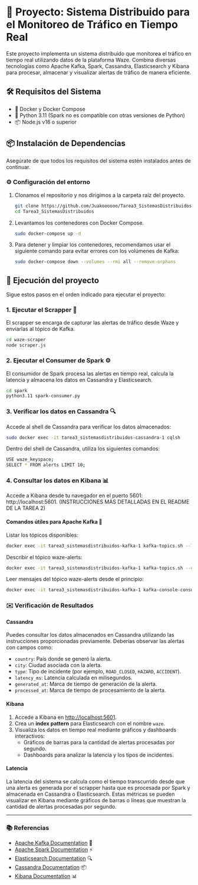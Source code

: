 # 🚦 Proyecto: Sistema Distribuido para el Monitoreo de Tráfico en Tiempo Real

Este proyecto implementa un sistema distribuido que monitorea el tráfico en tiempo real utilizando datos de la plataforma Waze. Combina diversas tecnologías como Apache Kafka, Spark, Cassandra, Elasticsearch y Kibana para procesar, almacenar y visualizar alertas de tráfico de manera eficiente.

## 🛠️ Requisitos del Sistema

- 🐋 Docker y Docker Compose
- 🐍 Python 3.11 (Spark no es compatible con otras versiones de Python)
- 📦 Node.js v16 o superior

## 📦 Instalación de Dependencias

Asegúrate de que todos los requisitos del sistema estén instalados antes de continuar.

### ⚙️ Configuración del entorno

1. Clonamos el repositorio y nos dirigimos a la carpeta raíz del proyecto.

    ```bash
    git clone https://github.com/Juakoooooo/Tarea3_SistemasDistribuidos.git
    cd Tarea3_SistemasDistribuidos
    ```

2. Levantamos los contenedores con Docker Compose.

    ```bash
    sudo docker-compose up -d
    ```

3. Para detener y limpiar los contenedores, recomendamos usar el siguiente comando para evitar errores con los volúmenes de Kafka:

    ```bash
    sudo docker-compose down --volumes --rmi all --remove-orphans
    ```

## 🚀 Ejecución del proyecto

Sigue estos pasos en el orden indicado para ejecutar el proyecto:

### 1. Ejecutar el Scrapper 🧹

El scrapper se encarga de capturar las alertas de tráfico desde Waze y enviarlas al tópico de Kafka.

```bash
cd waze-scraper
node scraper.js
```

### 2. Ejecutar el Consumer de Spark ⚙️

El consumidor de Spark procesa las alertas en tiempo real, calcula la latencia y almacena los datos en Cassandra y Elasticsearch.

```bash
cd spark
python3.11 spark-consumer.py
```

### 3. Verificar los datos en Cassandra 🔍

Accede al shell de Cassandra para verificar los datos almacenados:
```bash
sudo docker exec -it tarea3_sistemasdistribuidos-cassandra-1 cqlsh
```

Dentro del shell de Cassandra, utiliza los siguientes comandos:
```bash
USE waze_keyspace;
SELECT * FROM alerts LIMIT 10;
```

### 4. Consultar los datos en Kibana 📊

Accede a Kibana desde tu navegador en el puerto 5601: http://localhost:5601. (INSTRUCCIONES MÁS DETALLADAS EN EL README DE LA TAREA 2)


#### Comandos útiles para Apache Kafka 🐋

Listar los tópicos disponibles:
```bash
docker exec -it tarea3_sistemasdistribuidos-kafka-1 kafka-topics.sh --list --bootstrap-server localhost:9092
```

Describir el tópico waze-alerts:
```bash
docker exec -it tarea3_sistemasdistribuidos-kafka-1 kafka-topics.sh --describe --bootstrap-server localhost:9092 --topic waze-alerts
```
Leer mensajes del tópico waze-alerts desde el principio:
```bash
docker exec -it tarea3_sistemasdistribuidos-kafka-1 kafka-console-consumer.sh --bootst
```

### ✉️ Verificación de Resultados

#### Cassandra

Puedes consultar los datos almacenados en Cassandra utilizando las instrucciones proporcionadas previamente. Deberías observar las alertas con campos como:

- `country`: País donde se generó la alerta.
- `city`: Ciudad asociada con la alerta.
- `type`: Tipo de incidente (por ejemplo, `ROAD_CLOSED`, `HAZARD`, `ACCIDENT`).
- `latency_ms`: Latencia calculada en milisegundos.
- `generated_at`: Marca de tiempo de generación de la alerta.
- `processed_at`: Marca de tiempo de procesamiento de la alerta.

#### Kibana

1. Accede a Kibana en [http://localhost:5601](http://localhost:5601).
2. Crea un **index pattern** para Elasticsearch con el nombre `waze`.
3. Visualiza los datos en tiempo real mediante gráficos y dashboards interactivos:
   - Gráficos de barras para la cantidad de alertas procesadas por segundo.
   - Dashboards para analizar la latencia y los tipos de incidentes.

#### Latencia

La latencia del sistema se calcula como el tiempo transcurrido desde que una alerta es generada por el scrapper hasta que es procesada por Spark y almacenada en Cassandra o Elasticsearch. Estas métricas se pueden visualizar en Kibana mediante gráficos de barras o líneas que muestran la cantidad de alertas procesadas por segundo.

---

### 📚 Referencias

- [Apache Kafka Documentation](https://kafka.apache.org/documentation/) 🐋
- [Apache Spark Documentation](https://spark.apache.org/documentation.html) ⚡
- [Elasticsearch Documentation](https://www.elastic.co/guide/en/elasticsearch/) 🔍
- [Cassandra Documentation](https://cassandra.apache.org/doc/latest/) 📦
- [Kibana Documentation](https://www.elastic.co/guide/en/kibana/) 📊

